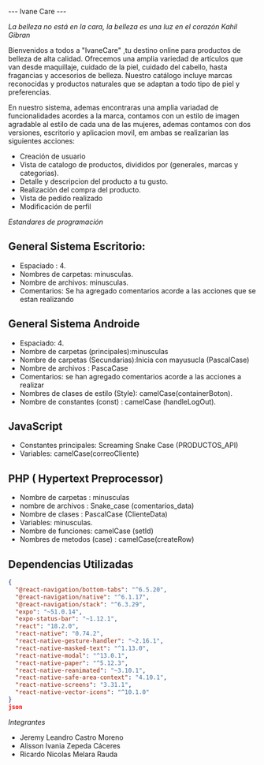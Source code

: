 --- Ivane Care ---

*La belleza no está en la cara, la belleza es una luz en el corazón*
*Kahil Gibran*

   Bienvenidos a todos a "IvaneCare" ,tu destino online para productos de belleza de alta calidad. Ofrecemos una amplia variedad de artículos que van desde maquillaje, cuidado de la piel,
cuidado del cabello, hasta fragancias y accesorios de belleza. Nuestro catálogo incluye marcas reconocidas y productos naturales que se adaptan a todo tipo de piel y preferencias. 

  En nuestro sistema, ademas encontraras una amplia variadad de funcionalidades acordes a la marca, contamos con un estilo de imagen agradable al estilo de cada una de las mujeres,
ademas contamos con dos versiones, escritorio y aplicacion movil, em ambas se realizarian las siguientes acciones:

  - Creación de usuario
  - Vista de catalogo de productos, divididos por (generales, marcas y categorias).
  - Detalle y descripcion del producto a tu gusto.
  - Realización del compra del producto.
  - Vista de pedido realizado
  - Modificación de perfil

*Estandares de programación*

## General Sistema Escritorio:

- Espaciado : 4.
- Nombres de carpetas: minusculas.
- Nombre de archivos: minusculas.
- Comentarios: Se ha agregado comentarios acorde a las acciones que se estan realizando

## General Sistema Androide

- Espaciado: 4.
- Nombre de carpetas (principales):minusculas
- Nombre de carpetas (Secundarias):Inicia con mayusucla (PascalCase)
- Nombre de archivos : PascaCase
- Comentarios: se han agregado comentarios acorde a las acciones a realizar
- Nombres de clases de estilo (Style): camelCase(containerBoton).
- Nombre de constantes (const) : camelCase (handleLogOut).

  
## JavaScript

- Constantes principales: Screaming Snake Case (PRODUCTOS_API)
- Variables: camelCase(correoCliente)

## PHP ( Hypertext Preprocessor)

- Nombre de carpetas : minusculas
- nombre de archivos : Snake_case (comentarios_data)
- Nombre de clases : PascalCase (ClienteData)
- Variables: minusculas.
- Nombre de funciones: camelCase (setId)
- Nombres de metodos (case) : camelCase(createRow)

## Dependencias Utilizadas

```json
{
  "@react-navigation/bottom-tabs": "^6.5.20",
  "@react-navigation/native": "^6.1.17",
  "@react-navigation/stack": "^6.3.29",
  "expo": "~51.0.14",
  "expo-status-bar": "~1.12.1",
  "react": "18.2.0",
  "react-native": "0.74.2",
  "react-native-gesture-handler": "~2.16.1",
  "react-native-masked-text": "^1.13.0",
  "react-native-modal": "^13.0.1",
  "react-native-paper": "^5.12.3",
  "react-native-reanimated": "~3.10.1",
  "react-native-safe-area-context": "4.10.1",
  "react-native-screens": "3.31.1",
  "react-native-vector-icons": "^10.1.0"
}
json
```

*Integrantes*

- Jeremy Leandro Castro Moreno
- Alisson Ivania Zepeda Cáceres
- Ricardo Nicolas Melara Rauda 
